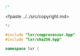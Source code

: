 ```cpp
/*
````
<fpaste ../../src/copyright.md>
```cpp
*/

#include "lxr/coqprocessor.hpp"
#include "lxr/sha256.hpp"

namespace lxr {

```
